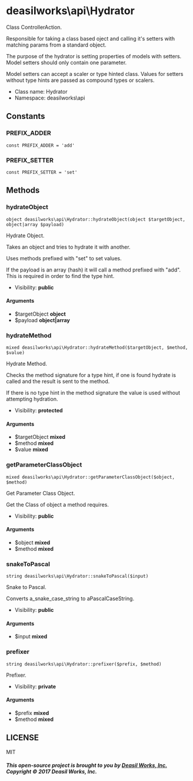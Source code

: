 deasilworks\api\Hydrator
===============

Class ControllerAction.

Responsible for taking a class based oject and
calling it's setters with matching params from a
standard object.

The purpose of the hydrator is setting properties
of models with setters. Model setters should only
contain one parameter.

Model setters can accept a scaler or type hinted
class. Values for setters without type hints are passed
as compound types or scalers.


* Class name: Hydrator
* Namespace: deasilworks\api



Constants
----------


### PREFIX_ADDER

    const PREFIX_ADDER = 'add'





### PREFIX_SETTER

    const PREFIX_SETTER = 'set'







Methods
-------


### hydrateObject

    object deasilworks\api\Hydrator::hydrateObject(object $targetObject, object|array $payload)

Hydrate Object.

Takes an object and tries to hydrate it with another.

Uses methods prefixed with "set" to set values.

If the payload is an array (hash) it will call a method
prefixed with "add". This is required in order to find
the type hint.

* Visibility: **public**


#### Arguments
* $targetObject **object**
* $payload **object|array**



### hydrateMethod

    mixed deasilworks\api\Hydrator::hydrateMethod($targetObject, $method, $value)

Hydrate Method.

Checks the method signature for a type hint, if
one is found hydrate is called and the result is
sent to the method.

If there is no type hint in the method signature
the value is used without attempting hydration.

* Visibility: **protected**


#### Arguments
* $targetObject **mixed**
* $method **mixed**
* $value **mixed**



### getParameterClassObject

    mixed deasilworks\api\Hydrator::getParameterClassObject($object, $method)

Get Parameter Class Object.

Get the Class of object a method requires.

* Visibility: **public**


#### Arguments
* $object **mixed**
* $method **mixed**



### snakeToPascal

    string deasilworks\api\Hydrator::snakeToPascal($input)

Snake to Pascal.

Converts a_snake_case_string to aPascalCaseString.

* Visibility: **public**


#### Arguments
* $input **mixed**



### prefixer

    string deasilworks\api\Hydrator::prefixer($prefix, $method)

Prefixer.



* Visibility: **private**


#### Arguments
* $prefix **mixed**
* $method **mixed**



## LICENSE

MIT

##### This open-source project is brought to you by [Deasil Works, Inc.](http://deasil.works/) Copyright &copy; 2017 Deasil Works, Inc.